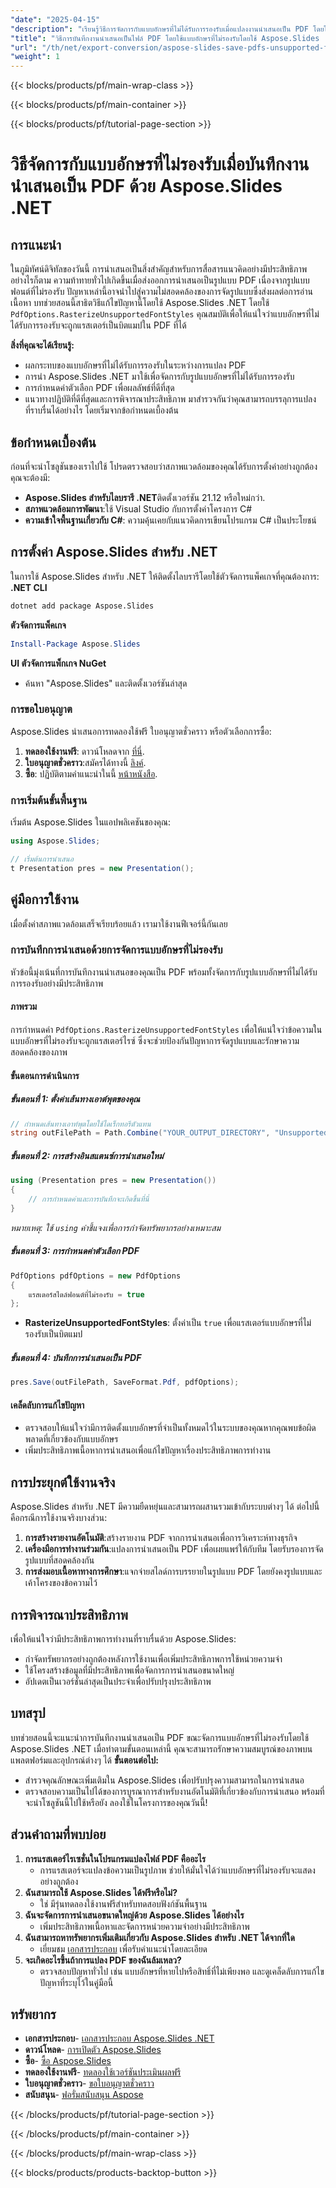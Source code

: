 ```yaml
---
"date": "2025-04-15"
"description": "เรียนรู้วิธีการจัดการกับแบบอักษรที่ไม่ได้รับการรองรับเมื่อแปลงงานนำเสนอเป็น PDF โดยใช้ Aspose.Slides .NET เพื่อให้แน่ใจว่าการจัดรูปแบบและความสมบูรณ์ของภาพมีความสม่ำเสมอ"
"title": "วิธีการบันทึกงานนำเสนอเป็นไฟล์ PDF โดยใช้แบบอักษรที่ไม่รองรับโดยใช้ Aspose.Slides .NET"
"url": "/th/net/export-conversion/aspose-slides-save-pdfs-unsupported-fonts/"
"weight": 1
---
```


{{< blocks/products/pf/main-wrap-class >}}

{{< blocks/products/pf/main-container >}}

{{< blocks/products/pf/tutorial-page-section >}}
# วิธีจัดการกับแบบอักษรที่ไม่รองรับเมื่อบันทึกงานนำเสนอเป็น PDF ด้วย Aspose.Slides .NET
## การแนะนำ
ในภูมิทัศน์ดิจิทัลของวันนี้ การนำเสนอเป็นสิ่งสำคัญสำหรับการสื่อสารแนวคิดอย่างมีประสิทธิภาพ อย่างไรก็ตาม ความท้าทายทั่วไปเกิดขึ้นเมื่อส่งออกการนำเสนอเป็นรูปแบบ PDF เนื่องจากรูปแบบฟอนต์ที่ไม่รองรับ ปัญหาเหล่านี้อาจนำไปสู่ความไม่สอดคล้องของการจัดรูปแบบซึ่งส่งผลต่อการอ่านเนื้อหา บทช่วยสอนนี้สาธิตวิธีแก้ไขปัญหานี้โดยใช้ Aspose.Slides .NET โดยใช้ `PdfOptions.RasterizeUnsupportedFontStyles` คุณสมบัติเพื่อให้แน่ใจว่าแบบอักษรที่ไม่ได้รับการรองรับจะถูกแรสเตอร์เป็นบิตแมปใน PDF ที่ได้

**สิ่งที่คุณจะได้เรียนรู้:**
- ผลกระทบของแบบอักษรที่ไม่ได้รับการรองรับในระหว่างการแปลง PDF
- การนำ Aspose.Slides .NET มาใช้เพื่อจัดการกับรูปแบบอักษรที่ไม่ได้รับการรองรับ
- การกำหนดค่าตัวเลือก PDF เพื่อผลลัพธ์ที่ดีที่สุด
- แนวทางปฏิบัติที่ดีที่สุดและการพิจารณาประสิทธิภาพ
มาสำรวจกันว่าคุณสามารถบรรลุการแปลงที่ราบรื่นได้อย่างไร โดยเริ่มจากข้อกำหนดเบื้องต้น
## ข้อกำหนดเบื้องต้น
ก่อนที่จะนำโซลูชันของเราไปใช้ โปรดตรวจสอบว่าสภาพแวดล้อมของคุณได้รับการตั้งค่าอย่างถูกต้อง คุณจะต้องมี:
- **Aspose.Slides สำหรับไลบรารี .NET**ติดตั้งเวอร์ชัน 21.12 หรือใหม่กว่า.
- **สภาพแวดล้อมการพัฒนา**:ใช้ Visual Studio กับการตั้งค่าโครงการ C#
- **ความเข้าใจพื้นฐานเกี่ยวกับ C#**: ความคุ้นเคยกับแนวคิดการเขียนโปรแกรม C# เป็นประโยชน์
## การตั้งค่า Aspose.Slides สำหรับ .NET
ในการใช้ Aspose.Slides สำหรับ .NET ให้ติดตั้งไลบรารีโดยใช้ตัวจัดการแพ็คเกจที่คุณต้องการ:
**.NET CLI**
```bash
dotnet add package Aspose.Slides
```
**ตัวจัดการแพ็คเกจ**
```powershell
Install-Package Aspose.Slides
```
**UI ตัวจัดการแพ็กเกจ NuGet**
- ค้นหา "Aspose.Slides" และติดตั้งเวอร์ชันล่าสุด
### การขอใบอนุญาต
Aspose.Slides นำเสนอการทดลองใช้ฟรี ใบอนุญาตชั่วคราว หรือตัวเลือกการซื้อ:
1. **ทดลองใช้งานฟรี**: ดาวน์โหลดจาก [ที่นี่](https://releases-aspose.com/slides/net/).
2. **ใบอนุญาตชั่วคราว**:สมัครได้ทางนี้ [ลิงค์](https://purchase-aspose.com/temporary-license/).
3. **ซื้อ**: ปฏิบัติตามคำแนะนำในนี้ [หน้าหนังสือ](https://purchase-aspose.com/buy).
### การเริ่มต้นขั้นพื้นฐาน
เริ่มต้น Aspose.Slides ในแอปพลิเคชันของคุณ:
```csharp
using Aspose.Slides;

// เริ่มต้นการนำเสนอ
t Presentation pres = new Presentation();
```
## คู่มือการใช้งาน
เมื่อตั้งค่าสภาพแวดล้อมเสร็จเรียบร้อยแล้ว เรามาใช้งานฟีเจอร์นี้กันเลย
### การบันทึกการนำเสนอด้วยการจัดการแบบอักษรที่ไม่รองรับ
หัวข้อนี้มุ่งเน้นที่การบันทึกงานนำเสนอของคุณเป็น PDF พร้อมทั้งจัดการกับรูปแบบอักษรที่ไม่ได้รับการรองรับอย่างมีประสิทธิภาพ
#### ภาพรวม
การกำหนดค่า `PdfOptions.RasterizeUnsupportedFontStyles` เพื่อให้แน่ใจว่าข้อความในแบบอักษรที่ไม่รองรับจะถูกแรสเตอร์ไรซ์ ซึ่งจะช่วยป้องกันปัญหาการจัดรูปแบบและรักษาความสอดคล้องของภาพ
#### ขั้นตอนการดำเนินการ
##### ขั้นตอนที่ 1: ตั้งค่าเส้นทางเอาต์พุตของคุณ
```csharp
// กำหนดเส้นทางเอาท์พุตโดยใช้ไดเร็กทอรีตัวแทน
string outFilePath = Path.Combine("YOUR_OUTPUT_DIRECTORY", "UnsupportedFontStyles.pdf");
```
##### ขั้นตอนที่ 2: การสร้างอินสแตนซ์การนำเสนอใหม่
```csharp
using (Presentation pres = new Presentation())
{
    // การกำหนดค่าและการบันทึกจะเกิดขึ้นที่นี่
}
```
*หมายเหตุ: ใช้ `using` คำชี้แจงเพื่อการกำจัดทรัพยากรอย่างเหมาะสม*
##### ขั้นตอนที่ 3: การกำหนดค่าตัวเลือก PDF
```csharp
PdfOptions pdfOptions = new PdfOptions
{
    แรสเตอร์สไตล์ฟอนต์ที่ไม่รองรับ = true
};
```
- **RasterizeUnsupportedFontStyles**: ตั้งค่าเป็น `true` เพื่อแรสเตอร์แบบอักษรที่ไม่รองรับเป็นบิตแมป
##### ขั้นตอนที่ 4: บันทึกการนำเสนอเป็น PDF
```csharp
pres.Save(outFilePath, SaveFormat.Pdf, pdfOptions);
```
#### เคล็ดลับการแก้ไขปัญหา
- ตรวจสอบให้แน่ใจว่ามีการติดตั้งแบบอักษรที่จำเป็นทั้งหมดไว้ในระบบของคุณหากคุณพบข้อผิดพลาดที่เกี่ยวข้องกับแบบอักษร
- เพิ่มประสิทธิภาพเนื้อหาการนำเสนอเพื่อแก้ไขปัญหาเรื่องประสิทธิภาพการทำงาน
## การประยุกต์ใช้งานจริง
Aspose.Slides สำหรับ .NET มีความยืดหยุ่นและสามารถผสานรวมเข้ากับระบบต่างๆ ได้ ต่อไปนี้คือกรณีการใช้งานจริงบางส่วน:
1. **การสร้างรายงานอัตโนมัติ**:สร้างรายงาน PDF จากการนำเสนอเพื่อการวิเคราะห์ทางธุรกิจ
2. **เครื่องมือการทำงานร่วมกัน**:แปลงการนำเสนอเป็น PDF เพื่อเผยแพร่ให้กับทีม โดยรับรองการจัดรูปแบบที่สอดคล้องกัน
3. **การส่งมอบเนื้อหาทางการศึกษา**:แจกจ่ายสไลด์การบรรยายในรูปแบบ PDF โดยยังคงรูปแบบและเค้าโครงของข้อความไว้
## การพิจารณาประสิทธิภาพ
เพื่อให้แน่ใจว่ามีประสิทธิภาพการทำงานที่ราบรื่นด้วย Aspose.Slides:
- กำจัดทรัพยากรอย่างถูกต้องหลังการใช้งานเพื่อเพิ่มประสิทธิภาพการใช้หน่วยความจำ
- ใช้โครงสร้างข้อมูลที่มีประสิทธิภาพเพื่อจัดการการนำเสนอขนาดใหญ่
- อัปเดตเป็นเวอร์ชั่นล่าสุดเป็นประจำเพื่อปรับปรุงประสิทธิภาพ
## บทสรุป
บทช่วยสอนนี้จะแนะนำการบันทึกงานนำเสนอเป็น PDF ขณะจัดการแบบอักษรที่ไม่รองรับโดยใช้ Aspose.Slides .NET เมื่อทำตามขั้นตอนเหล่านี้ คุณจะสามารถรักษาความสมบูรณ์ของภาพบนแพลตฟอร์มและอุปกรณ์ต่างๆ ได้
**ขั้นตอนต่อไป:**
- สำรวจคุณลักษณะเพิ่มเติมใน Aspose.Slides เพื่อปรับปรุงความสามารถในการนำเสนอ
- ตรวจสอบความเป็นไปได้ของการบูรณาการสำหรับงานอัตโนมัติที่เกี่ยวข้องกับการนำเสนอ
พร้อมที่จะนำโซลูชันนี้ไปใช้หรือยัง ลองใช้ในโครงการของคุณวันนี้!
## ส่วนคำถามที่พบบ่อย
1. **การแรสเตอร์ไรเซชั่นในโปรแกรมแปลงไฟล์ PDF คืออะไร**
   - การแรสเตอร์จะแปลงข้อความเป็นรูปภาพ ช่วยให้มั่นใจได้ว่าแบบอักษรที่ไม่รองรับจะแสดงอย่างถูกต้อง
2. **ฉันสามารถใช้ Aspose.Slides ได้ฟรีหรือไม่?**
   - ใช่ มีรุ่นทดลองใช้งานฟรีสำหรับทดสอบฟังก์ชันพื้นฐาน
3. **ฉันจะจัดการการนำเสนอขนาดใหญ่ด้วย Aspose.Slides ได้อย่างไร**
   - เพิ่มประสิทธิภาพเนื้อหาและจัดการหน่วยความจำอย่างมีประสิทธิภาพ
4. **ฉันสามารถหาทรัพยากรเพิ่มเติมเกี่ยวกับ Aspose.Slides สำหรับ .NET ได้จากที่ใด**
   - เยี่ยมชม [เอกสารประกอบ](https://reference.aspose.com/slides/net/) เพื่อรับคำแนะนำโดยละเอียด
5. **จะเกิดอะไรขึ้นถ้าการแปลง PDF ของฉันล้มเหลว?**
   - ตรวจสอบปัญหาทั่วไป เช่น แบบอักษรที่หายไปหรือสิทธิ์ที่ไม่เพียงพอ และดูเคล็ดลับการแก้ไขปัญหาที่ระบุไว้ในคู่มือนี้
## ทรัพยากร
- **เอกสารประกอบ**- [เอกสารประกอบ Aspose.Slides .NET](https://reference.aspose.com/slides/net/)
- **ดาวน์โหลด**- [การเปิดตัว Aspose.Slides](https://releases.aspose.com/slides/net/)
- **ซื้อ**- [ซื้อ Aspose.Slides](https://purchase.aspose.com/buy)
- **ทดลองใช้งานฟรี**- [ทดลองใช้เวอร์ชันประเมินผลฟรี](https://releases.aspose.com/slides/net/)
- **ใบอนุญาตชั่วคราว**- [ขอใบอนุญาตชั่วคราว](https://purchase.aspose.com/temporary-license/)
- **สนับสนุน**- [ฟอรั่มสนับสนุน Aspose](https://forum.aspose.com/c/slides/11)

{{< /blocks/products/pf/tutorial-page-section >}}

{{< /blocks/products/pf/main-container >}}

{{< /blocks/products/pf/main-wrap-class >}}

{{< blocks/products/products-backtop-button >}}